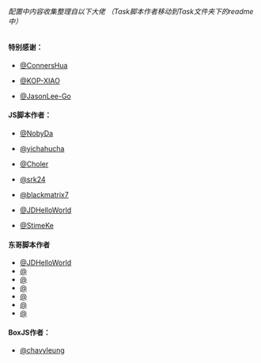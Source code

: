 
######  配置中内容收集整理自以下大佬 （Task脚本作者移动到Task文件夹下的readme中）

#### 特别感谢：

  * [@ConnersHua](https://github.com/ConnersHua)

  * [@KOP-XIAO](https://github.com/KOP-XIAO)

  * [@JasonLee-Go](https://github.com/JasonLee-Go)

 #### JS脚本作者： 

 * [@NobyDa](https://github.com/NobyDa)
 
 * [@yichahucha](https://github.com/yichahucha)

 * [@Choler](https://github.com/Choler)
 
 * [@srk24](https://github.com/srk24)
 
 * [@blackmatrix7](https://github.com/blackmatrix7)

 * [@JDHelloWorld](https://github.com/JDHelloWorld)
 
 * [@StimeKe](https://github.com/StimeKe)
#### 东哥脚本作者
 * [@JDHelloWorld](https://github.com/JDHelloWorld/jd_scripts)
 * [@]()
 * [@]()
 * [@]()
 * [@]()
 * [@]()
 * [@]()

#### BoxJS作者： 

 * [@chavyleung](https://github.com/chavyleung)
